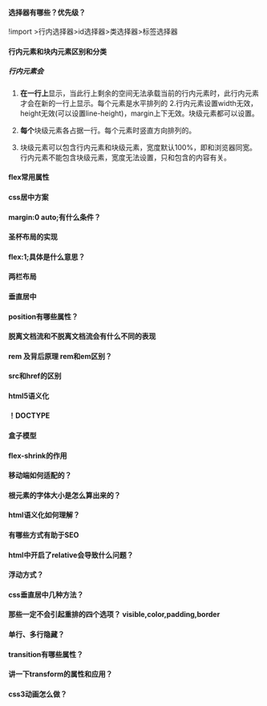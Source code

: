 #### 选择器有哪些？优先级？
!import >行内选择器>id选择器>类选择器>标签选择器
#### 行内元素和块内元素区别和分类

##### 行内元素会
1. **在一行上**显示，当此行上剩余的空间无法承载当前的行内元素时，此行内元素才会在新的一行上显示。每个元素是水平排列的
2.行内元素设置width无效，height无效(可以设置line-height)，margin上下无效。块级元素都可以设置。

3. **每个**块级元素各占据一行。每个元素时竖直方向排列的。
4. 块级元素可以包含行内元素和块级元素，宽度默认100%，即和浏览器同宽。行内元素不能包含块级元素，宽度无法设置，只和包含的内容有关。

#### flex常用属性

#### css居中方案

#### margin:0 auto;有什么条件？

#### 圣杯布局的实现

#### flex:1;具体是什么意思？

#### 两栏布局

#### 垂直居中

#### position有哪些属性？

#### 脱离文档流和不脱离文档流会有什么不同的表现

#### rem 及背后原理 rem和em区别？

#### src和href的区别

#### html5语义化

#### ！DOCTYPE

#### 盒子模型

####  flex-shrink的作用

#### 移动端如何适配的？

#### 根元素的字体大小是怎么算出来的？


#### html语义化如何理解？

#### 有哪些方式有助于SEO


#### html中开启了relative会导致什么问题？

#### 浮动方式？

#### css垂直居中几种方法？

#### 那些一定不会引起重排的四个选项？ visible,color,padding,border

#### 单行、多行隐藏？

#### transition有哪些属性？

#### 讲一下transform的属性和应用？

#### css3动画怎么做？
